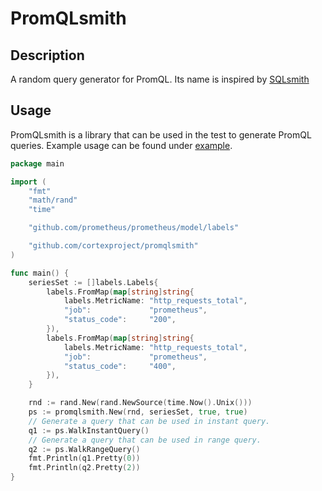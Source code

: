 # PromQLsmith

## Description

A random query generator for PromQL. Its name is inspired by [SQLsmith](https://github.com/anse1/sqlsmith)

## Usage

PromQLsmith is a library that can be used in the test to generate PromQL queries. Example usage can be found under [example](example).

```go
package main

import (
	"fmt"
	"math/rand"
	"time"

	"github.com/prometheus/prometheus/model/labels"

	"github.com/cortexproject/promqlsmith"
)

func main() {
	seriesSet := []labels.Labels{
		labels.FromMap(map[string]string{
			labels.MetricName: "http_requests_total",
			"job":             "prometheus",
			"status_code":     "200",
		}),
		labels.FromMap(map[string]string{
			labels.MetricName: "http_requests_total",
			"job":             "prometheus",
			"status_code":     "400",
		}),
	}

	rnd := rand.New(rand.NewSource(time.Now().Unix()))
	ps := promqlsmith.New(rnd, seriesSet, true, true)
	// Generate a query that can be used in instant query.
	q1 := ps.WalkInstantQuery()
	// Generate a query that can be used in range query.
	q2 := ps.WalkRangeQuery()
	fmt.Println(q1.Pretty(0))
	fmt.Println(q2.Pretty(2))
}
```